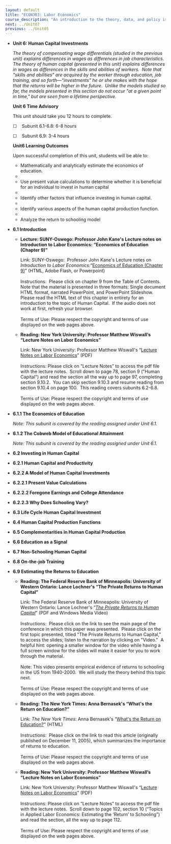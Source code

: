 ```yaml
---
layout: default
title: "ECON303: Labor Economics"
course_description: "An introduction to the theory, data, and policy issues related to labor markets as well as empirical analysis of labor market outcomes. Topics include: compensating wage differentials, labor mobility, unions, unemployment, human capital investments, and discrimination."
next: ../Unit07
previous: ../Unit05
---
```

-   **Unit 6: Human Capital Investments**  

    *The theory of compensating wage differentials (studied in the
    previous unit) explains differences in wages as differences in job
    characteristics.  The theory of human capital (presented in this
    unit) explains differences in wages as differences in the skills and
    abilities of workers.  Note that "skills and abilities" are acquired
    by the worker through education, job training, and so
    forth—“investments” he or she makes with the hope that the returns
    will be higher in the future.  Unlike the models studied so far, the
    models presented in this section do not occur "at a given point in
    time," but are seen from a lifetime perspective.*

    **Unit 6 Time Advisory**  

    This unit should take you 12 hours to complete.

    ☐    Subunit 6.1-6.8: 6-8 hours  
       
     ☐    Subunit 6.9: 3-4 hours

    **Unit6 Learning Outcomes**  

    Upon successful completion of this unit, students will be able to:

    -   Mathematically and analytically estimate the economics of
        education.
    -     
    -   Use present value calculations to determine whether it is
        beneficial for an individual to invest in human capital
    -     
    -   Identify other factors that influence investing in human
        capital.
    -     
    -   Identify various aspects of the human capital production
        function.
    -     
    -   Analyze the return to schooling model
-   **6.1 Introduction**  
    -   **Lecture: SUNY-Oswego: Professor John Kane's Lecture notes on
        Introduction to Labor Economics: “Economics of Education
        (Chapter 9)”**

        Link: SUNY-Oswego:  Professor John Kane's Lecture notes on
        *Introduction to Labor Economics:*“[Economics of Education
        (Chapter 9)](http://www.oswego.edu/~kane/eco350.htm)” (HTML,
        Adobe Flash, or Powerpoint)  
            
         Instructions:  Please click on chapter 9 from the Table of
        Contents.  Note that the material is presented in three formats:
        Single document HTML format, narrated PowerPoint, and PowerPoint
        Slideshow.  Please read the HTML text of this chapter in
        entirety for an introduction to the topic of Human Capital.  If
        the audio does not work at first, refresh your browser.  
            
         Terms of Use: Please respect the copyright and terms of use
        displayed on the web pages above.

    -   **Reading: New York University: Professor Matthew Wiswall’s
        “Lecture Notes on Labor Economics”**

        Link: New York University: Professor Matthew Wiswall's “[Lecture
        Notes on Labor
        Economics](https://sites.google.com/site/mattwiswall/teaching)”
        (PDF)  
            
         Instructions: Please click on “Lecture Notes” to access the pdf
        file with the lecture notes.  Scroll down to page 78, section 9
        ("Human Capital") and read the section all the way up to page
        97, completing section 9.10.2.  You can skip section 9.10.3 and
        resume reading from section 9.10.4 on page 100.  This reading
        covers subunits 6.2-6.8.  
            
         Terms of Use: Please respect the copyright and terms of use
        displayed on the web pages above.

-   **6.1.1 The Economics of Education**  

    *Note: This subunit is covered by the reading assigned under Unit
    6.1.*

-   **6.1.2 The Cobweb Model of Educational Attainment**  

    *Note: This subunit is covered by the reading assigned under Unit
    6.1.*

-   **6.2 Investing in Human Capital**  
-   **6.2.1 Human Capital and Productivity**  
-   **6.2.2 A Model of Human Capital Investments**  
-   **6.2.2.1 Present Value Calculations**  
-   **6.2.2.2 Foregone Earnings and College Attendance**  
-   **6.2.2.3 Why Does Schooling Vary?**  
-   **6.3 Life Cycle Human Capital Investment**  
-   **6.4 Human Capital Production Functions**  
-   **6.5 Complementarities in Human Capital Production**  
-   **6.6 Education as a Signal**  
-   **6.7 Non-Schooling Human Capital**  
-   **6.8 On-the-job Training**  
-   **6.9 Estimating the Returns to Education**  
    -   **Reading: The Federal Reserve Bank of Minneapolis: University
        of Western Ontario: Lance Lochner's “The Private Returns to
        Human Capital”**

        Link: The Federal Reserve Bank of Minneapolis: University of
        Western Ontario: Lance Lochner's “[*The Private Returns to Human
        Capital*](http://www.minneapolisfed.org/research/events/2008_06_26/index.cfm)”
        (PDF and Windows Media Video)  
            
         Instructions:  Please click on the link to see the main page of
        the conference in which this paper was presented.  Please click
        on the first topic presented, titled "The Private Returns to
        Human Capital," to access the slides; listen to the narration by
        clicking on "Video."  A helpful hint: opening a smaller window
        for the video while having a full screen window for the slides
        will make it easier for you to work through the material.  
            
         Note: This video presents empirical evidence of returns to
        schooling in the US from 1940-2000.  We will study the theory
        behind this topic next.  
            
         Terms of Use: Please respect the copyright and terms of use
        displayed on the web pages above.

    -   **Reading: The New York Times: Anna Bernasek's “What's the
        Return on Education?”**

        Link: *The New York Times*: Anna Bernasek's “[What's the Return
        on
        Education?](http://www.nytimes.com/2005/12/11/business/yourmoney/11view.html)”
        (HTML)  
            
         Instructions:  Please click on the link to read this article
        (originally published on December 11, 2005), which summarizes
        the importance of returns to education.  
            
         Terms of Use: Please respect the copyright and terms of use
        displayed on the web pages above.

    -   **Reading: New York University: Professor Matthew Wiswall’s
        “Lecture Notes on Labor Economics”**

        Link: New York University: Professor Matthew Wiswall's “[Lecture
        Notes on Labor
        Economics](https://sites.google.com/site/mattwiswall/teaching)”
        (PDF)  
            
         Instructions: Please click on “Lecture Notes” to access the pdf
        file with the lecture notes.  Scroll down to page 102, section
        10 (“Topics in Applied Labor Economics: Estimating the ‘Return’
        to Schooling”) and read the section, all the way up to page
        112.  
            
         Terms of Use: Please respect the copyright and terms of use
        displayed on the web pages above.

